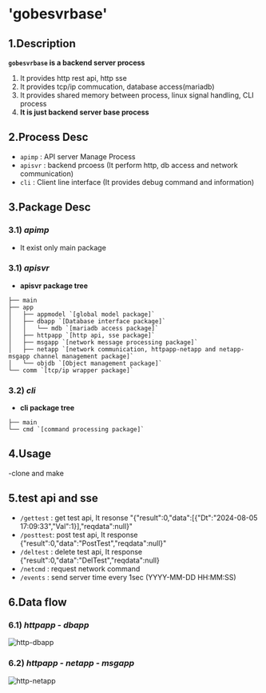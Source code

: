 # 'gobesvrbase'
## 1.Description
**`gobesvrbase` is a backend server process**
1. It provides http rest api, http sse
2. It provides tcp/ip commucation, database access(mariadb)
3. It provides shared memory between process, linux signal handling, CLI process
4. **It is just backend server base process**


## 2.Process Desc
* `apimp` : API server Manage Process
* `apisvr` : backend prcoess (It perform http, db access and network communication)
* `cli` : Client line interface (It provides debug command and information)

## 3.Package Desc
### 3.1) *apimp*
* It exist only main package

### 3.1) *apisvr*
* **apisvr package tree**
```
├── main
├── app
│   ├── appmodel `[global model package]`
│   ├── dbapp `[Database interface package]`
│   │   └── mdb `[mariadb access package]`
│   ├── httpapp `[http api, sse package]`
│   ├── msgapp `[network message processing package]`
│   ├── netapp `[network communication, httpapp-netapp and netapp-msgapp channel management package]`
│   └── objdb `[Object management package]`
└── comm `[tcp/ip wrapper package]`
```
### 3.2) *cli*
* **cli package tree**
```
├── main
└── cmd `[command processing package]`
```


## 4.Usage
-clone and make

## 5.test api and sse
* `/gettest` : get test api, It resonse "{"result":0,"data":[{"Dt":"2024-08-05 17:09:33","Val":1}],"reqdata":null}"
* `/posttest`: post test api, It response {"result":0,"data":"PostTest","reqdata":null}" 
* `/deltest` : delete test api, It response {"result":0,"data":"DelTest","reqdata":null}
* `/netcmd`  : request network command
* `/events`  : send server time every 1sec (YYYY-MM-DD HH:MM:SS)

## 6.Data flow
### 6.1) *httpapp - dbapp*
![http-dbapp](https://github.com/user-attachments/assets/7bed880c-79f6-4341-8cac-8281b0a60794)

### 6.2) *httpapp - netapp - msgapp*
![http-netapp](https://github.com/user-attachments/assets/ccd3a2fd-0341-44ff-a642-70fa66aca3ab)
